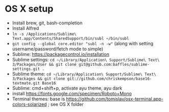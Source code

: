 # OS X setup

* Install brew, git, bash-completion
* Install Alfred
* `ln -s /Applications/Sublime\ Text.app/Contents/SharedSupport/bin/subl ~/bin/subl`
* `git config --global core.editor "subl -n -w"` (along with setting username/password/fetch mode to simple)
* Sublime: https://packagecontrol.io/installation
* Sublime settings: `cd ~/Library/Application\ Support/Sublime\ Text\ 3/Packages/User && git clone git@github.com:baffles/sublime-settings.git .`
* Sublime theme: `cd ~/Library/Application\ Support/Sublime\ Text\ 3/Packages && git clone git://github.com/chriskempson/base16-textmate.git Base16`
* Sublime: cmd+shift+p, activate ayu theme, ayu dark
* install https://fonts.google.com/specimen/Roboto+Mono
* Terminal themes: base is https://github.com/tomislav/osx-terminal.app-colors-solarized ; see OS X folder

